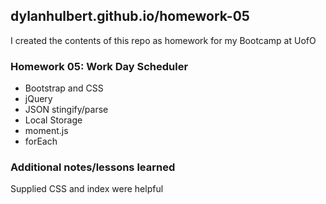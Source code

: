 ## dylanhulbert.github.io/homework-05
I created the contents of this repo as homework for my Bootcamp at UofO
### Homework 05: Work Day Scheduler
* Bootstrap and CSS
* jQuery
* JSON stingify/parse
* Local Storage
* moment.js
* forEach
### Additional notes/lessons learned
Supplied CSS and index were helpful